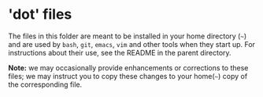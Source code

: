 # 'dot' files

The files in this folder are meant to be installed in your home directory (`~`) and are used by `bash`, `git`, `emacs`, `vim` and other tools when they start up.
For instructions about their use, see the README in the parent directory.

**Note:** we may occasionally provide enhancements or corrections to these files; we may instruct you to copy these changes to your home(`~`) copy of the corresponding file.
